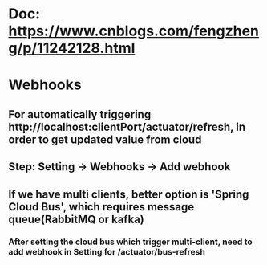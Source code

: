# Doc: https://www.cnblogs.com/fengzheng/p/11242128.html
# Webhooks
## For automatically triggering http://localhost:clientPort/actuator/refresh, in order to get updated value from cloud
## Step: Setting -> Webhooks -> Add webhook
## If we have multi clients, better option is 'Spring Cloud Bus', which requires message queue(RabbitMQ or kafka)
### After setting the cloud bus which trigger multi-client, need to add webhook in Setting for /actuator/bus-refresh